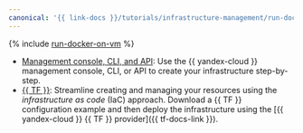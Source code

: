 ```yaml
---
canonical: '{{ link-docs }}/tutorials/infrastructure-management/run-docker-on-vm/index'
---
```


{% include [run-docker-on-vm](../../../_tutorials/infrastructure/run-docker-on-vm.md) %}

* [Management console, CLI, and API](console.md): Use the {{ yandex-cloud }} management console, CLI, or API to create your infrastructure step-by-step.
* [{{ TF }}](terraform.md): Streamline creating and managing your resources using the _infrastructure as code_ (IaC) approach. Download a {{ TF }} configuration example and then deploy the infrastructure using the [{{ yandex-cloud }} {{ TF }} provider]({{ tf-docs-link }}).